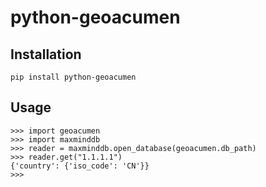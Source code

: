 # python-geoacumen

## Installation

```
pip install python-geoacumen
```

## Usage

```
>>> import geoacumen
>>> import maxminddb
>>> reader = maxminddb.open_database(geoacumen.db_path)
>>> reader.get("1.1.1.1")
{'country': {'iso_code': 'CN'}}
>>>
```